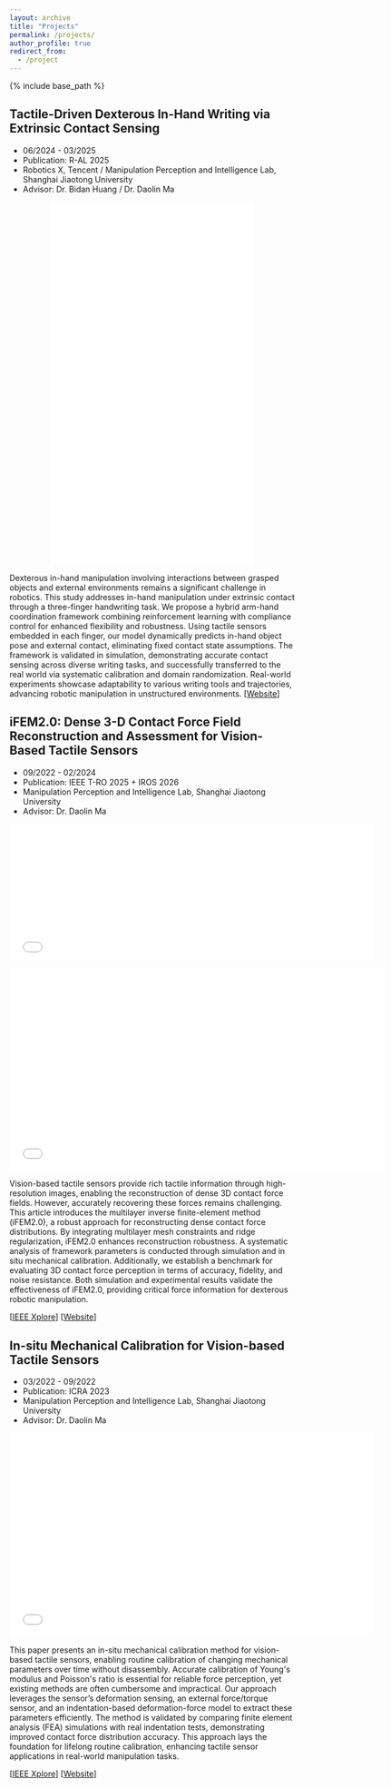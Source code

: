 ```yaml
---
layout: archive
title: "Projects"
permalink: /projects/
author_profile: true
redirect_from:
  - /project
---
```


{% include base_path %}

## Tactile-Driven Dexterous In-Hand Writing via Extrinsic Contact Sensing

- 06/2024 - 03/2025
- Publication: R-AL 2025
- Robotics X, Tencent / Manipulation Perception and Intelligence Lab, Shanghai Jiaotong University
- Advisor: Dr. Bidan Huang / Dr. Daolin Ma
<p align="center">
<iframe width="360" height="640" src="../files/Inhandwriting.mp4" title="Inhandwriting" frameborder="0" allow="accelerometer; autoplay; clipboard-write; encrypted-media; gyroscope; picture-in-picture" allowfullscreen> </iframe>
</p>

Dexterous in-hand manipulation involving interactions between grasped objects and external environments remains a significant challenge in robotics. This study addresses in-hand manipulation under extrinsic contact through a three-finger handwriting task. We propose a hybrid arm-hand coordination framework combining reinforcement learning with compliance control for enhanced flexibility and robustness. Using tactile sensors embedded in each finger, our model dynamically predicts in-hand object pose and external contact, eliminating fixed contact state assumptions. The framework is validated in simulation, demonstrating accurate contact sensing across diverse writing tasks, and successfully transferred to the real world via systematic calibration and domain randomization. Real-world experiments showcase adaptability to various writing tools and trajectories, advancing robotic manipulation in unstructured environments.
[[Website](https://canzhopro.github.io/In_hand_Writing/)]


## iFEM2.0: Dense 3-D Contact Force Field Reconstruction and Assessment for Vision-Based Tactile Sensors

- 09/2022 - 02/2024
- Publication: IEEE T-RO 2025 + IROS 2026
- Manipulation Perception and Intelligence Lab, Shanghai Jiaotong University
- Advisor: Dr. Daolin Ma

<p align="center">
<iframe width="640" height="240" src="../files/iFEM2_Force.mp4" title="iFEM2_Force" frameborder="0" allow="accelerometer; autoplay; clipboard-write; encrypted-media; gyroscope; picture-in-picture" allowfullscreen> </iframe>
</p>
<p align="center">
<iframe width="660" height="357.5" src="../files/iFEM2_Force2.mp4" title="iFEM2_Force2" frameborder="0" allow="accelerometer; autoplay; clipboard-write; encrypted-media; gyroscope; picture-in-picture" allowfullscreen> </iframe>
</p>

Vision-based tactile sensors provide rich tactile information through high-resolution images, enabling the reconstruction of dense 3D contact force fields. However, accurately recovering these forces remains challenging. This article introduces the multilayer inverse finite-element method (iFEM2.0), a robust approach for reconstructing dense contact force distributions. By integrating multilayer mesh constraints and ridge regularization, iFEM2.0 enhances reconstruction robustness. A systematic analysis of framework parameters is conducted through simulation and in situ mechanical calibration. Additionally, we establish a benchmark for evaluating 3D contact force perception in terms of accuracy, fidelity, and noise resistance. Both simulation and experimental results validate the effectiveness of iFEM2.0, providing critical force information for dexterous robotic manipulation.

[[IEEE Xplore](https://ieeexplore.ieee.org/document/10758225)] [[Website](https://canzhopro.github.io/iFEM2_Force/)]


## In-situ Mechanical Calibration for Vision-based Tactile Sensors

- 03/2022 - 09/2022
- Publication: ICRA 2023
- Manipulation Perception and Intelligence Lab, Shanghai Jiaotong University
- Advisor: Dr. Daolin Ma

<p align="center">
<iframe width="640" height="360" src="../files/Insitu_Calibration.mp4" title="Insitu_Calibration" frameborder="0" allow="accelerometer; autoplay; clipboard-write; encrypted-media; gyroscope; picture-in-picture" allowfullscreen> </iframe>
</p>

This paper presents an in-situ mechanical calibration method for vision-based tactile sensors, enabling routine calibration of changing mechanical parameters over time without disassembly. Accurate calibration of Young's modulus and Poisson's ratio is essential for reliable force perception, yet existing methods are often cumbersome and impractical. Our approach leverages the sensor’s deformation sensing, an external force/torque sensor, and an indentation-based deformation-force model to extract these parameters efficiently. The method is validated by comparing finite element analysis (FEA) simulations with real indentation tests, demonstrating improved contact force distribution accuracy. This approach lays the foundation for lifelong routine calibration, enhancing tactile sensor applications in real-world manipulation tasks.

[[IEEE Xplore](https://ieeexplore.ieee.org/document/10161153)] [[Website](https://canzhopro.github.io/Insitu_Calibration/)]



